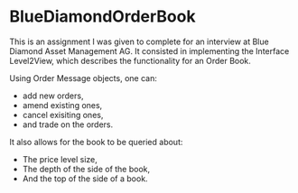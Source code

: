 # BlueDiamondOrderBook
This is an assignment I was given to complete for an interview at Blue Diamond Asset Management AG.
It consisted in implementing the Interface Level2View, which describes the functionality for an Order Book.

Using Order Message objects, one can:
 - add new orders,
 - amend existing ones,
 - cancel exisiting ones,
 - and trade on the orders.

It also allows for the book to be queried about:
 - The price level size,
 - The depth of the side of the book,
 - And the top of the side of a book.
